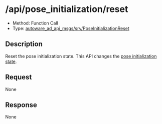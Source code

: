 # /api/pose_initialization/reset

- Method: Function Call
- Type: [autoware_ad_api_msgs/srv/PoseInitializationReset](../type/autoware_ad_api_msgs/srv/pose_initialization_reset.md)

## Description

Reset the pose initialization state. This API changes the [pose initialization state](../features/pose-initialization-state.md).

## Request

None

## Response

None
